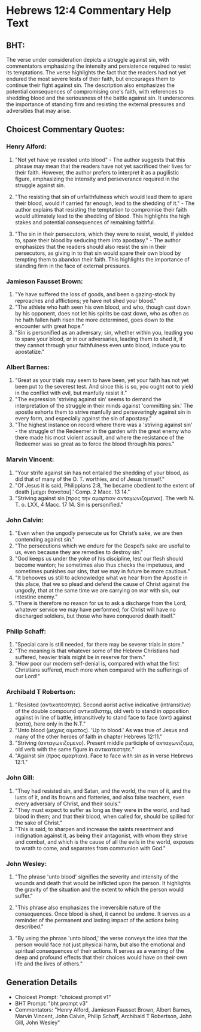 # Hebrews 12:4 Commentary Help Text

## BHT:
The verse under consideration depicts a struggle against sin, with commentators emphasizing the intensity and persistence required to resist its temptations. The verse highlights the fact that the readers had not yet endured the most severe tests of their faith, but encourages them to continue their fight against sin. The description also emphasizes the potential consequences of compromising one's faith, with references to shedding blood and the seriousness of the battle against sin. It underscores the importance of standing firm and resisting the external pressures and adversities that may arise.

## Choicest Commentary Quotes:
### Henry Alford:
1. "Not yet have ye resisted unto blood" - The author suggests that this phrase may mean that the readers have not yet sacrificed their lives for their faith. However, the author prefers to interpret it as a pugilistic figure, emphasizing the intensity and perseverance required in the struggle against sin.

2. "The resisting that sin of unfaithfulness which would lead them to spare their blood, would if carried far enough, lead to the shedding of it." - The author explains that resisting the temptation to compromise their faith would ultimately lead to the shedding of blood. This highlights the high stakes and potential consequences of remaining faithful.

3. "The sin in their persecutors, which they were to resist, would, if yielded to, spare their blood by seducing them into apostasy." - The author emphasizes that the readers should also resist the sin in their persecutors, as giving in to that sin would spare their own blood by tempting them to abandon their faith. This highlights the importance of standing firm in the face of external pressures.

### Jamieson Fausset Brown:
1. "Ye have suffered the loss of goods, and been a gazing-stock by reproaches and afflictions; ye have not shed your blood." 
2. "The athlete who hath seen his own blood, and who, though cast down by his opponent, does not let his spirits be cast down, who as often as he hath fallen hath risen the more determined, goes down to the encounter with great hope."
3. "Sin is personified as an adversary; sin, whether within you, leading you to spare your blood, or in our adversaries, leading them to shed it, if they cannot through your faithfulness even unto blood, induce you to apostatize."

### Albert Barnes:
1. "Great as your trials may seem to have been, yet your faith has not yet been put to the severest test. And since this is so, you ought not to yield in the conflict with evil, but manfully resist it."
2. "The expression 'striving against sin' seems to demand the interpretation of the struggle in their minds against 'committing sin.' The apostle exhorts them to strive manfully and perseveringly against sin in every form, and especially against the sin of apostasy."
3. "The highest instance on record where there was a 'striving against sin' - the struggle of the Redeemer in the garden with the great enemy who there made his most violent assault, and where the resistance of the Redeemer was so great as to force the blood through his pores."

### Marvin Vincent:
1. "Your strife against sin has not entailed the shedding of your blood, as did that of many of the O. T. worthies, and of Jesus himself."
2. "Of Jesus it is said, Philippians 2:8, 'he became obedient to the extent of death [μεχρι θανατου].' Comp. 2 Macc. 13 14."
3. "Striving against sin [προς την αμαρτιαν ανταγωνιζομενοι]. The verb N. T. o. LXX, 4 Macc. 17 14. Sin is personified."

### John Calvin:
1. "Even when the ungodly persecute us for Christ’s sake, we are then contending against sin."
2. "The persecutions which we endure for the Gospel’s sake are useful to us, even because they are remedies to destroy sin."
3. "God keeps us under the yoke of his discipline, lest our flesh should become wanton; he sometimes also thus checks the impetuous, and sometimes punishes our sins, that we may in future be more cautious."
4. "It behooves us still to acknowledge what we hear from the Apostle in this place, that we so plead and defend the cause of Christ against the ungodly, that at the same time we are carrying on war with sin, our intestine enemy."
5. "There is therefore no reason for us to ask a discharge from the Lord, whatever service we may have performed; for Christ will have no discharged soldiers, but those who have conquered death itself."

### Philip Schaff:
1. "Special care is still needed, for there may be severer trials in store." 
2. "The meaning is that whatever some of the Hebrew Christians had suffered, heavier trials might be in reserve for them."
3. "How poor our modern self-denial is, compared with what the first Christians suffered, much more when compared with the sufferings of our Lord!"

### Archibald T Robertson:
1. "Resisted (αντικατεστητε). Second aorist active indicative (intransitive) of the double compound αντικαθιστημ, old verb to stand in opposition against in line of battle, intransitively to stand face to face (αντ) against (κατα), here only in the N.T."
2. "Unto blood (μεχρις αιματος). 'Up to blood.' As was true of Jesus and many of the other heroes of faith in chapter Hebrews 12:11."
3. "Striving (ανταγωνιζομενο). Present middle participle of ανταγωνιζομα, old verb with the same figure in αντικατεστητε."
4. "Against sin (προς αμαρτιαν). Face to face with sin as in verse Hebrews 12:1."

### John Gill:
1. "They had resisted sin, and Satan, and the world, the men of it, and the lusts of it, and its frowns and flatteries, and also false teachers, even every adversary of Christ, and their souls."
2. "They must expect to suffer as long as they were in the world, and had blood in them; and that their blood, when called for, should be spilled for the sake of Christ."
3. "This is said, to sharpen and increase the saints resentment and indignation against it, as being their antagonist, with whom they strive and combat, and which is the cause of all the evils in the world, exposes to wrath to come, and separates from communion with God."

### John Wesley:
1. "The phrase 'unto blood' signifies the severity and intensity of the wounds and death that would be inflicted upon the person. It highlights the gravity of the situation and the extent to which the person would suffer."

2. "This phrase also emphasizes the irreversible nature of the consequences. Once blood is shed, it cannot be undone. It serves as a reminder of the permanent and lasting impact of the actions being described."

3. "By using the phrase 'unto blood,' the verse conveys the idea that the person would face not just physical harm, but also the emotional and spiritual consequences of their actions. It serves as a warning of the deep and profound effects that their choices would have on their own life and the lives of others."


## Generation Details
- Choicest Prompt: "choicest prompt v1"
- BHT Prompt: "bht prompt v3"
- Commentators: "Henry Alford, Jamieson Fausset Brown, Albert Barnes, Marvin Vincent, John Calvin, Philip Schaff, Archibald T Robertson, John Gill, John Wesley"
